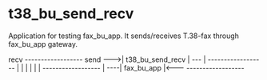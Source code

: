 # t38_bu_send_recv
Application for testing fax_bu_app. It sends/receives T.38-fax through fax_bu_app gateway.

recv ------------------  send
--->| t38_bu_send_recv | ---
|    ------------------    |
|                          |
|                          |
|    ------------------    |
----|    fax_bu_app    |<---
     ------------------ 
